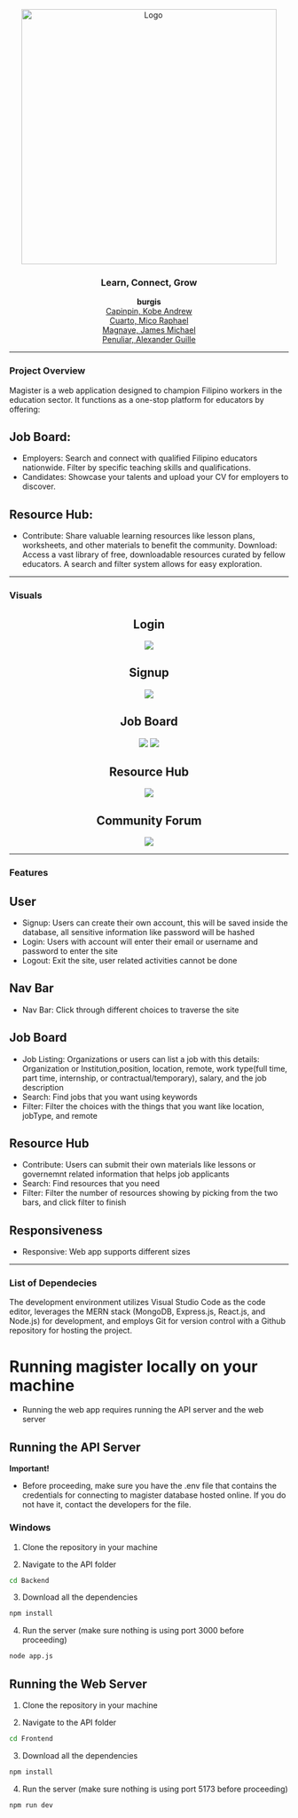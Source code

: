 <div align="center">
     <img src="images/logo.png" alt="Logo" width="460" height="460">

 <h3 align="center">
    Learn, Connect, Grow
  </h3>
  <p align="center">
    <b>burgis</b> <br>
    <a href="https://github.com/VinnRe">Capinpin, Kobe Andrew</a> <br>
    <a href="https://github.com/oocim">Cuarto, Mico Raphael</a> <br>
    <a href="https://github.com/BSU-James">Magnaye, James Michael</a> <br>
    <a href="https://github.com/Exuille">Penuliar, Alexander Guille</a>
     </p>
</div>

<hr class="w-48 h-1 mx-auto my-4 bg-gray-100 border-0 rounded md:my-10 dark:bg-gray-700">

### Project Overview

Magister is a web application designed to champion Filipino workers in the education sector. It functions as a one-stop platform for educators by offering:

## Job Board:
* Employers: Search and connect with qualified Filipino educators nationwide. Filter by specific teaching skills and qualifications.
* Candidates: Showcase your talents and upload your CV for employers to discover.
## Resource Hub:
* Contribute: Share valuable learning resources like lesson plans, worksheets, and other materials to benefit the community.
Download: Access a vast library of free, downloadable resources curated by fellow educators. A search and filter system allows for easy exploration.

<hr class="w-48 h-1 mx-auto my-4 bg-gray-100 border-0 rounded md:my-10 dark:bg-gray-700">

### Visuals
<div align="center">
<h2 align="center">Login</h3>
    <img src="images/login.png">
<h2 align="center">Signup</h3>
    <img src="images/signup.png">
<h2 align="center">Job Board</h3>
    <img src="images/job-board.png">
    <img src="images/job-board1.png">
<h2 align="center">Resource Hub</h3>
    <img src="images/resource-hub.png">
<h2 align="center">Community Forum</h3>
    <img src="images/forum.png">
</div>



<hr class="w-48 h-1 mx-auto my-4 bg-gray-100 border-0 rounded md:my-10 dark:bg-gray-700">

### Features

## User
* Signup:
    Users can create their own account, this will be saved inside the database, all sensitive information like password will be hashed
* Login:
    Users with account will enter their email or username and password to enter the site
* Logout:
    Exit the site, user related activities cannot be done

## Nav Bar
* Nav Bar: 
    Click through different choices to traverse the site

## Job Board
* Job Listing:
    Organizations or users can list a job with this details: Organization or Institution,position, location, remote, work type(full time, part time, internship, or contractual/temporary), salary, and the job description
* Search:
    Find jobs that you want using keywords
* Filter:
    Filter the choices with the things that you want like location, jobType, and remote

## Resource Hub
* Contribute:
    Users can submit their own materials like lessons or governemnt related information that helps job applicants
* Search:
    Find resources that you need
* Filter:
    Filter the number of resources showing by picking from the two bars, and click filter to finish

## Responsiveness
* Responsive:
    Web app supports different sizes

<hr class="w-48 h-1 mx-auto my-4 bg-gray-100 border-0 rounded md:my-10 dark:bg-gray-700">

### List of Dependecies
The development environment utilizes Visual Studio Code as the code editor, leverages the MERN stack (MongoDB, Express.js, React.js, and Node.js) for development, and employs Git for version control with a Github repository for hosting the project.

# Running magister locally on your machine
* Running the web app requires running the API server and the web server

## Running the API Server
**Important!**

* Before proceeding, make sure you have the .env file that contains the credentials for connecting to magister database hosted online. If you do not have it, contact the developers for the file.

### Windows

1. Clone the repository in your machine

2. Navigate to the API folder
```sh
cd Backend
```
3. Download all the dependencies 
```sh
npm install 
```
4. Run the server (make sure nothing is using port 3000 before proceeding)
```sh
node app.js
```
## Running the Web Server
1. Clone the repository in your machine

2. Navigate to the API folder
```sh
cd Frontend
```
3. Download all the dependencies 
```sh
npm install
```
4. Run the server (make sure nothing is using port 5173 before proceeding)
```sh
npm run dev
```